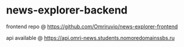 # news-explorer-backend

frontend repo @ https://github.com/Omriruvio/news-explorer-frontend

api available @ https://api.omri-news.students.nomoredomainssbs.ru
